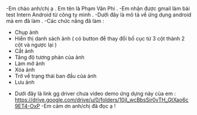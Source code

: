 -Em chào anh/chị ạ . Em tên là Phạm Văn Phi .
-Em nhận được gmail làm bài test Intern Android từ công ty mình .
-Dưới đây là mô tả về ứng dụng android mà em đã làm .
-Các chức năng đã làm : 
+ Chụp ảnh
+ Hiển thị danh sách ảnh ( có button để thay đổi bố cục từ 3 cột thành 2 cột và ngược lại )
+ Cắt ảnh
+ Tăng độ tương phản của ảnh
+ Làm mờ ảnh
+ Xóa ảnh
+ Trở về trạng thái ban đầu của ảnh
+ Lưu ảnh
- Dưới đây là link gg driver chưa video demo ứng dựng này của em :
https://drive.google.com/drive/u/0/folders/10jI_wcBbsSir0vTH_GtXao6c9ET4-OxP
-Em cảm ơn anh/chị đã đọc ạ !
